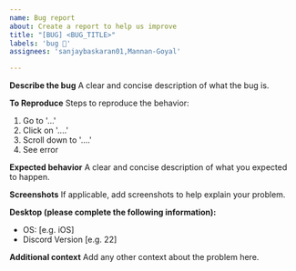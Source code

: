 ```yaml
---
name: Bug report
about: Create a report to help us improve
title: "[BUG] <BUG_TITLE>"
labels: 'bug 🐛'
assignees: 'sanjaybaskaran01,Mannan-Goyal'

---
```


**Describe the bug**
A clear and concise description of what the bug is.

**To Reproduce**
Steps to reproduce the behavior:
1. Go to '...'
2. Click on '....'
3. Scroll down to '....'
4. See error

**Expected behavior**
A clear and concise description of what you expected to happen.

**Screenshots**
If applicable, add screenshots to help explain your problem.

**Desktop (please complete the following information):**
 - OS: [e.g. iOS]
 - Discord Version [e.g. 22]


**Additional context**
Add any other context about the problem here.
